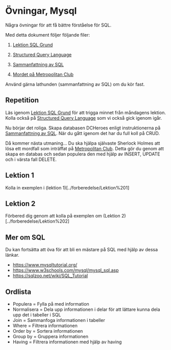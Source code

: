 # Övningar, Mysql

Några övningar för att få bättre förståelse för SQL.

Med detta dokument följer följande filer:

1. [Lektion SQL Grund](../../lektioner/2022-03-15/Lektion%20SQL%20Grund.pdf)

2. [Structured Query Language](../../lektioner/2022-03-15/Structured%20Query%20Language.pdf)

3. [Sammanfattning av SQL](./dox/Sammanfattning%20av%20SQL.pdf)

4. [Mordet på Metropolitan Club](./dox/Mordet%20på%20Metropolitan%20Club.pdf)

Använd gärna lathunden (sammanfattning av SQL) om du kör fast.


## Repetition

Läs igenom [Lektion SQL Grund](../../lektioner/2022-03-15/Lektion%20SQL%20Grund.pdf) för att trigga minnet från måndagens lektion. Kolla också på [Structured Query Language](../../lektioner/2022-03-15/Structured%20Query%20Language.pdf) som vi också gick igenom igår.

Nu börjar det roliga.
Skapa databasen DCHeroes enligt instruktionerna på [Sammanfattning av SQL](./dox/Sammanfattning%20av%20SQL.pdf). När du gått igenom det har du full koll på CRUD. 

Då kommer nästa utmaning... Du ska hjälpa självaste Sherlock Holmes att lösa ett mordfall som inträffat på [Metropolitan Club](./dox/Mordet%20på%20Metropolitan%20Club.pdf). Detta gör du genom att skapa en databas och sedan populera den med hjälp av INSERT, UPDATE och i värsta fall DELETE.

## Lektion 1
Kolla in exemplen i (lektion 1)[../forberedelse/Lektion%201]

## Lektion 2
Förbered dig genom att kolla på exemplen om (Lektion 2)[../forberedelse/Lektion%202]

## Mer om SQL
Du kan fortsätta att öva för att bli en mästare på SQL med hjälp av dessa länkar.

- https://www.mysqltutorial.org/
- https://www.w3schools.com/mysql/mysql_sql.asp
- https://sqlzoo.net/wiki/SQL_Tutorial 

## Ordlista
- Populera = Fylla på med information
- Normalisera = Dela upp informationen i delar för att lättare kunna dela upp det i tabeller i SQL
- Join = Sammanfoga informationen i tabeller
- Where = Filtrera informationen 
- Order by = Sortera informationen
- Group by = Gruppera informationen
- Having = Filtrera informationen med hjälp av having
